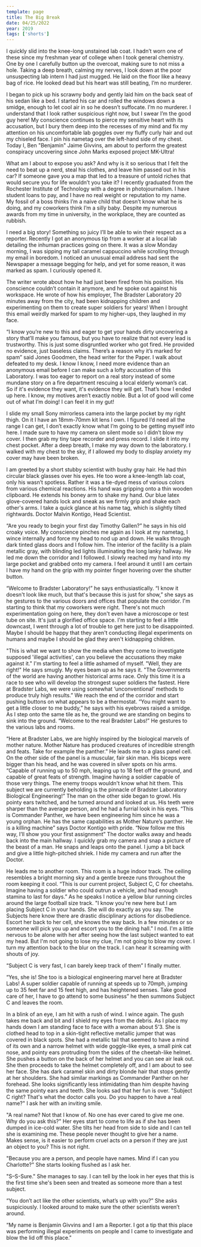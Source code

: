 ```yaml
---
template: page
title: The Big Break
date: 04/25/2022
year: 2019
tags: ['shorts']
---
```


I quickly slid into the knee-long unstained lab coat. I hadn’t worn one of these since my freshman year of college when I took general chemistry. One by one I carefully button up the overcoat, making sure to not miss a hole. Taking a deep breath, calming my nerves, I look down at the poor unsuspecting lab intern I had just mugged. He laid on the floor like a heavy bag of rice. He looked dead but his heart was still beating, I’m no murderer.

I began to pick up his scrawny body and gently laid him on the back seat of his sedan like a bed. I started his car and rolled the windows down a smidge, enough to let cool air in so he doesn’t suffocate. I’m no murderer. I understand that I look rather suspicious right now, but I swear I’m the good guy here! My conscience continues to pierce my sensitive heart with its accusation, but I bury them deep into the recesses of my mind and fix my attention on his uncomfortable lab goggles over my fluffy curly hair and out my chiseled face. I pin his nametag over the left-hand side of my chest. Today I, Ben "Benjamin" Jaime Givvins, am about to perform the greatest conspiracy uncovering since John Marks exposed project MK-Ultra!

What am I about to expose you ask? And why is it so serious that I felt the need to beat up a nerd, steal his clothes, and leave him passed out in his car? If someone gave you a map that led to a treasure of untold riches that would secure you for life wouldn’t you take it? I recently graduated from the Rochester Institute of Technology with a degree in photojournalism. I have student loans to pay, and I have no real weight or reputation to my name. My fossil of a boss thinks I’m a naive child that doesn’t know what he is doing, and my coworkers think I’m a silly baby. Despite my numerous awards from my time in university, in the workplace, they are counted as rubbish.

I need a big story! Something so juicy I’ll be able to win their respect as a reporter. Recently I got an anonymous tip from a worker at a local lab detailing the inhuman practices going on there. It was a slow Monday morning, I was sipping my tall caramel cappuccino while scrolling through my email in boredom. I noticed an unusual email address had sent the Newspaper a message begging for help, and yet for some reason, it was marked as spam. I curiously opened it.

The writer wrote about how he had just been fired from his position. His conscience couldn’t contain it anymore, and he spoke out against his workspace. He wrote of how his employer, The Bradster Laboratory 20 minutes away from the city, had been kidnapping children and experimenting on them to create super soldiers for years! When I brought this email weirdly marked for spam to my higher-ups, they laughed in my face.

“I know you’re new to this and eager to get your hands dirty uncovering a story that’ll make you famous, but you have to realize that not every lead is trustworthy. This is just some disgruntled worker who got fired. He provided no evidence, just baseless claims. There’s a reason why it’s marked for spam” said Jones Goodmen, the head writer for the Paper. I walk about defeated to my desk. I know I know, I need more evidence than an anonymous email before I can make such a lofty accusation of this Laboratory. I was too eager to report on a real story instead of some mundane story on a fire department rescuing a local elderly woman’s cat. So if it's evidence they want, it's evidence they will get. That’s how I ended up here. I know, my motives aren’t exactly noble. But a lot of good will come out of what I’m doing! I can feel it in my gut!

I slide my small Sony mirrorless camera into the large pocket by my right thigh. On it I have an 18mm-70mm kit lens I own. I figured I’d need all the range I can get, I don’t exactly know what I’m going to be getting myself into here. I made sure to have my camera on silent mode so I didn’t blow my cover. I then grab my tiny tape recorder and press record. I slide it into my chest pocket. After a deep breath, I make my way down to the laboratory. I walked with my chest to the sky, if I allowed my body to display anxiety my cover may have been broken.

I am greeted by a short stubby scientist with bushy gray hair. He had thin circular black glasses over his eyes. He too wore a knee-length lab coat, only his wasn’t spotless. Rather it was a tie-dyed mess of various colors from various chemical reactions. His hand was gripping onto a thin wooden clipboard. He extends his boney arm to shake my hand. Our blue latex glove-covered hands lock and sneak as we firmly grip and shake each other's arms. I take a quick glance at his name tag, which is slightly tilted rightwards. Doctor Malvin Kontigo, Head Scientist.

“Are you ready to begin your first day Timothy Gallen?” he says in his old croaky voice. My conscience pinches me again as I look at my nametag, I wince internally and force my head to nod up and down. He walks through dark tinted glass doors and I follow him. The interior of the facility is a plain metallic gray, with blinding led lights illuminating the long lanky hallway. He led me down the corridor and I followed. I slowly reached my hand into my large pocket and grabbed onto my camera. I feel around it until I am certain I have my hand on the grip with my pointer finger hovering over the shutter button.

“Welcome to Bradster Laboratory!” he says enthusiastically. “I know it doesn't look like much, but that's because this is just for show,” she says as he gestures to the various doors and offices that populate the corridor. I'm starting to think that my coworkers were right. There's not much experimentation going on here, they don't even have a microscope or test tube on site. It's just a glorified office space. I'm starting to feel a little downcast, I went through a lot of trouble to get here just to be disappointed. Maybe I should be happy that they aren't conducting illegal experiments on humans and maybe I should be glad they aren't kidnapping children.

"This is what we want to show the media when they come to investigate supposed 'illegal activities', can you believe the accusations they make against it." I'm starting to feel a little ashamed of myself. "Well, they are right!" He says smugly. My eyes beam up as he says it. "The Governments of the world are having another historical arms race. Only this time it is a race to see who will develop the strongest super soldiers the fastest. Here at Bradster Labs, we were using somewhat ‘unconventional’ methods to produce truly high results.” We reach the end of the corridor and start pushing buttons on what appears to be a thermostat. “You might want to get a little closer to me buddy,” he says with his eyebrows raised a smidge. As I step onto the same tile as he, the ground we are standing on begins to sink into the ground. “Welcome to the real Bradster Labs!” He gestures to the various labs and rooms.

“Here at Bradster Labs, we are highly inspired by the biological marvels of mother nature. Mother Nature has produced creatures of incredible strength and feats. Take for example the panther.” He leads me to a glass panel cell. On the other side of the panel is a muscular, fair skin man. His biceps were bigger than his head, and he was covered in silver spots on his arms. “Capable of running up to 50 mph, leaping up to 18 feet off the ground, and capable of great feats of strength. Imagine having a soldier capable of those very things. The enemy troops wouldn't know what hit them. This subject we are currently beholding is the pinnacle of Bradster Laboratory Biological Engineering!” The man on the other side began to growl. His pointy ears twitched, and he turned around and looked at us. His teeth were sharper than the average person, and he had a furrial look in his eyes. “This is Commander Panther, we have been engineering him since he was a young orphan. He has the same capabilities as Mother Nature’s panther. He is a killing machine” says Doctor Kontigo with pride. “Now follow me this way, I’ll show you your first assignment” The doctor walks away and heads back into the main hallway. I quickly grab my camera and snap a picture of the beast of a man. He snaps and leaps onto the panel. I jump a bit back and give a little high-pitched shriek. I hide my camera and run after the Doctor.

He leads me to another room. This room is a huge indoor track. The ceiling resembles a bright morning sky and a gentle breeze runs throughout the room keeping it cool. “This is our current project, Subject C, C for cheetahs. Imagine having a soldier who could outrun a vehicle, and had enough stamina to last for days.” As he speaks I notice a yellow blur running circles around the large football size track. "I know you're new here but I am placing Subject C in your hands. She will do exactly as you say. The Subjects here know there are drastic disciplinary actions for disobedience. Escort her back to her cell, she knows the way back. In a few minutes or so someone will pick you up and escort you to the dining hall." I nod. I'm a little nervous to be alone with her after seeing how the last subject wanted to eat my head. But I'm not going to lose my clue, I'm not going to blow my cover. I turn my attention back to the blur on the track. I can hear it screaming with shouts of joy.

“Subject C is very fast, I can barely keep track of them” I finally mutter.

“Yes, she is! She too is a biological engineering marvel here at Bradster Labs! A super soldier capable of running at speeds up to 70mph, jumping up to 35 feet far and 15 feet high, and has heightened senses. Take good care of her, I have to go attend to some business” he then summons Subject C and leaves the room.

In a blink of an eye, I am hit with a rush of wind. I wince again. The gush takes me back and bit and I shield my eyes from the debris. As I place my hands down I am standing face to face with a woman about 5’3. She is clothed head to top in a skin-tight reflective metallic jumper that was covered in black spots. She had a metallic tail that seemed to have a mind of its own and a narrow helmet with wide goggle-like eyes, a small pink cat nose, and pointy ears protruding from the sides of the cheetah-like helmet. She pushes a button on the back of her helmet and you can see air leak out. She then proceeds to take the helmet completely off, and I am about to see her face. She has dark caramel skin and dirty blonde hair that stops gently at her shoulders. She had similar markings as Commander Panther on her forehead. She looks significantly less intimidating than him despite having the same pointy ears and teeth. She looks sad that her fun is over. "Subject C right? That's what the doctor calls you. Do you happen to have a real name?" I ask her with an inviting smile.

"A real name? Not that I know of. No one has ever cared to give me one. Why do you ask this?" Her eyes start to come to life as if she has been dumped in ice-cold water. She tilts her head from side to side and I can tell she is examining me. These people never thought to give her a name. Makes sense, is it easier to perform cruel acts on a person if they are just an object to you? This is not right.

"Because you are a person, and people have names. Mind if I can you Charlotte?" She starts looking flushed as I ask her. 

"S–S-Sure." She manages to say. I can tell by the look in her eyes that this is the first time she's been seen and treated as someone more than a test subject. 

“You don’t act like the other scientists, what’s up with you?” She asks suspiciously. I looked around to make sure the other scientists weren’t around.

“My name is Benjamin Givvins and I am a Reporter. I got a tip that this place was performing illegal experiments on people and I came to investigate and blow the lid off this place."